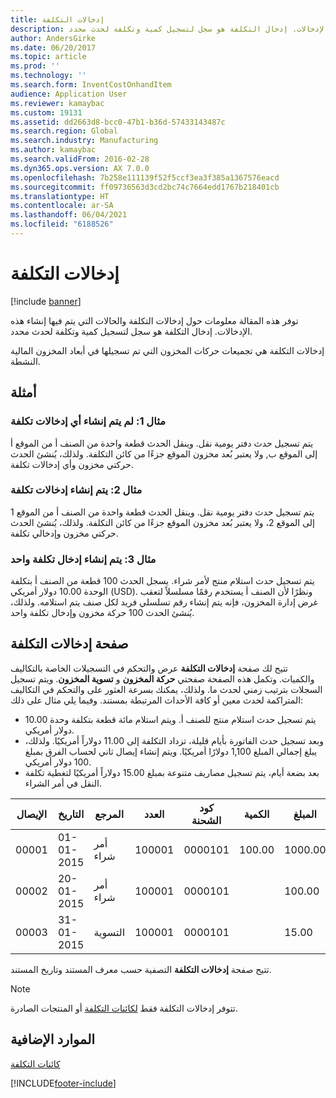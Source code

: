 ```yaml
---
title: إدخالات التكلفة
description: توفر هذه المقالة معلومات حول إدخالات التكلفة والحالات التي يتم فيها إنشاء هذه الإدخالات. إدخال التكلفة هو سجل لتسجيل كمية وتكلفة لحدث محدد.
author: AndersGirke
ms.date: 06/20/2017
ms.topic: article
ms.prod: ''
ms.technology: ''
ms.search.form: InventCostOnhandItem
audience: Application User
ms.reviewer: kamaybac
ms.custom: 19131
ms.assetid: dd2663d8-bcc0-47b1-b36d-57433143487c
ms.search.region: Global
ms.search.industry: Manufacturing
ms.author: kamaybac
ms.search.validFrom: 2016-02-28
ms.dyn365.ops.version: AX 7.0.0
ms.openlocfilehash: 7b258e111139f52f5ccf3ea3f385a1367576eacd
ms.sourcegitcommit: ff09736563d3cd2bc74c7664edd1767b218401cb
ms.translationtype: HT
ms.contentlocale: ar-SA
ms.lasthandoff: 06/04/2021
ms.locfileid: "6188526"
---
```

# <a name="cost-entries"></a>إدخالات التكلفة

[!include [banner](../includes/banner.md)]

توفر هذه المقالة معلومات حول إدخالات التكلفة والحالات التي يتم فيها إنشاء هذه الإدخالات. إدخال التكلفة هو سجل لتسجيل كمية وتكلفة لحدث محدد.

إدخالات التكلفة هي تجميعات حركات المخزون التي تم تسجيلها في أبعاد المخزون المالية النشطة.

## <a name="examples"></a>أمثلة
### <a name="example-1-no-cost-entries-are-created"></a>مثال 1: لم يتم إنشاء أي إدخالات تكلفة

يتم تسجيل حدث دفتر يومية نقل. وينقل الحدث قطعة واحدة من الصنف أ من الموقع أ إلى الموقع ب, ولا يعتبر بُعد مخزون الموقع جزءًا من كائن التكلفة. ولذلك، يُنشئ الحدث حركتي مخزون وأي إدخالات تكلفة.

### <a name="example-2-cost-entries-are-created"></a>مثال 2: يتم إنشاء إدخالات تكلفة

يتم تسجيل حدث دفتر يومية نقل. ‏‫وينقل الحدث قطعة واحدة من الصنف أ من الموقع 1 إلى الموقع 2، ولا يعتبر بُعد مخزون الموقع جزءًا من كائن التكلفة.‬ ولذلك، يُنشئ الحدث حركتي مخزون وإدخالي تكلفة.

### <a name="example-3-one-cost-entry-is-created"></a>مثال 3: يتم إنشاء إدخال تكلفة واحد

يتم تسجيل حدث استلام منتج لأمر شراء. يسجل الحدث 100 قطعة من الصنف أ بتكلفة الوحدة 10.00 دولار أمريكي (USD). ونظرًا لأن الصنف أ يستخدم رقمًا مسلسلاً لتعقب غرض إدارة المخزون، فإنه يتم إنشاء رقم تسلسلي فريد لكل صنف يتم استلامه. ولذلك، يُنشئ الحدث 100 حركة مخزون وإدخال تكلفة واحد.

## <a name="cost-entries-page"></a>صفحة إدخالات التكلفة
تتيح لك صفحة **إدخالات التكلفة** عرض والتحكم في التسجيلات الخاصة بالتكاليف والكميات. وتكمل هذه الصفحة صفحتي **حركة المخزون** و **تسوية المخزون**. ويتم تسجيل السجلات بترتيب زمني لحدث ما. ولذلك، يمكنك بسرعة العثور على والتحكم في التكاليف المتراكمة لحدث معين أو كافة الأحداث المرتبطة بمستند. وفيما يلي مثال على ذلك:

-   يتم تسجيل حدث استلام منتج للصنف أ. ويتم استلام مائة قطعة بتكلفة وحدة 10.00 دولار أمريكي.
-   وبعد تسجيل حدث الفاتورة بأيام قليلة، تزداد التكلفة إلى 11.00 دولاراً أمريكيًا. ولذلك، يبلغ إجمالي المبلغ 1,100 دولارًا أمريكيًا. ويتم إنشاء إيصال ثاني لحساب الفرق بمبلغ 100 دولار أمريكي.
-   بعد بضعة أيام، يتم تسجيل مصاريف متنوعة بمبلغ 15.00 دولاراً أمريكيًا لتغطية تكلفة النقل في أمر الشراء.

| الإيصال | التاريخ       | المرجع      | العدد | كود الشحنة  | الكمية | المبلغ  |
|---------|------------|----------------|--------|---------|---------------|----|
| 00001   | 01-01-2015 | أمر شراء | 100001 | 0000101 | 100.00   | 1000.00 |
| 00002   | 20-01-2015 | أمر شراء | 100001 | 0000101 |          | 100.00  |
| 00003   | 31-01-2015 | التسوية     | 100001 | 0000101 |          | 15.00   |

تتيح صفحة **إدخالات التكلفة** التصفية حسب معرف المستند وتاريخ المستند. 

> [!NOTE]
> تتوفر إدخالات التكلفة فقط [لكائنات التكلفة](cost-object.md) أو المنتجات الصادرة.

## <a name="additional-resources"></a>الموارد الإضافية

[كائنات التكلفة](cost-object.md)





[!INCLUDE[footer-include](../../includes/footer-banner.md)]